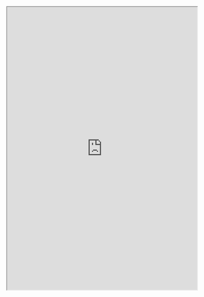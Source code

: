 <iframe src="https://docs.google.com/document/d/e/2PACX-1vSqUvN_Nf4VK9-Bf0LpNg9VnksgP5FGlR1kaV9nB5nerjVmTTAK7aJdaLFsT-VLWR0E8dHJEDJq06a4/pub?embedded=true" width="100%" height="750vh"/>

Welcome to Contention of Principles. In this fantasy setting, the world is not dominated by a unified, monolithic humanity. Instead, humanity is thinly spread, living as tribes occupying mere villages and hamlets. What keeps humanity so constrained is the Principles, supernatural beings of world-shaping influence. Words like spirits, beasts, and gods may paint a rough draft of their nature. Their appearances, abilities, and temperaments are varied, but some things are certain. They roam the wild. They are powerful. They are capricious.

<img src="https://lh7-rt.googleusercontent.com/docsz/AD_4nXdQSZ9DHBmHMTAk2MOT_19vSRLFel-n9yGBWynlDD_jD0o-PvKCjQ_H85S9w2rDlG2U6z3x8Mtm4jCuCf03SEYlbPiVQYHwwYNJZPyq5iWuypRIAvwwpqZdybTuMO5-qHoKJ4QxjJ7-zCgPS9k8veiMd92C?key=kN3Sc3dV39Nh7LubZD5UJgb2" height=300px/>

Opinions on the Principles may range from hate to apathy to reverence. The primary strategy for preventing Principle catastrophes is avoidance; settling where Principles are not or where the geography keeps them away. Some tribes resist the Principles in a more martial manner. It is also common belief that the Shafolk, the isolationist tribes, do anything from making deals with the Principles to living as subjects to them.

![](https://lh7-rt.googleusercontent.com/docsz/AD_4nXckAuobL8B3v9xkZ1_cfTrWay7CkupwNUTPcvkhTC2we-5OuaYj1vRu0SB6DYb3g_T_0TZLOJtu8uwUDlKSdSroNlENfkJskF5L_MfSsEuT8Fwg-f2C8Mk_BypUOrx1ipCUK5ahFA?key=kN3Sc3dV39Nh7LubZD5UJgb2)

![|500](https://lh7-rt.googleusercontent.com/docsz/AD_4nXccs7L1k5vLX3qmfz4yM-tM1oh8D_VChHoqladNFgjYtUT5UdVPwQBNPC_2OivaWxR_gIm3MRjhkn7cM-YH-LPyDNV9VI_CYD72D8D5tyDK1weKiJhYrYwDO0EoV1SXHAEe8ANlpg?key=kN3Sc3dV39Nh7LubZD5UJgb2)

The setting may be described as low fantasy; the magic and supernatural of the setting comes from the Principles and is typically an intrusion on "normal" life. What life is normally like to each tribe is varied. At their most developed, tribal life may look similar to that of the more rural communities expected from the amalgam of antiquity ubiquitous in the sword and sorcery genre (think Conan the Barbarian, Skyrim, and the Princess Bride).

The setting explores themes of environmentalism, tradition, and the role of humanity. The narrative will also explore other themes that are more universal to the human experience.

![](https://lh7-rt.googleusercontent.com/docsz/AD_4nXdOXlN9ej6DZXEkmh7WYjeVySDKk8qvN8NaCnhEgjVxXcOPUpr4BZA8Bx27CgKXCXg3uFu8mrbwgslDZuNrrUNDLOpOvUlFWzclKQnzDRh422gPGsfg5aLVcw_uUpHSPhwfBBAfgQ?key=kN3Sc3dV39Nh7LubZD5UJgb2)

The tone is somewhat dark. Optimism is an uphill battle for all characters. Violence and other misfortunes will occur and will be given due weight (but never gratuitously). We will discuss particular boundaries among all players in our zeroth session with options for greater privacy.

![](https://lh7-rt.googleusercontent.com/docsz/AD_4nXc8H3ebypeDomLqea3W0cUry8MR0LJ3P6_Z-U14f3WDAx-s4aCkFSS_z50vg1eO5AIIhrWoxky3Id5hPIpsw5ruQmrctFaLWHa8gXVQmTYvmJifs48KWqDB-TvWZstFzMJexShzrfmy72iIDVqmtwxk6QyF?key=kN3Sc3dV39Nh7LubZD5UJgb2)

![|120](https://lh7-rt.googleusercontent.com/docsz/AD_4nXe9ZJGfyXPDmPInCHFWpGroQ8Lu5WvZn3-3n-UoCIDrKYAkumx1f6_l6qalGZ3xxVeoYRNUt_hZu6Lc-r9riGvfcnNjurZ2ECzFN-sMJ2Glln0IBgThlm2ZlbDXtoc93X1Vs4APqA?key=kN3Sc3dV39Nh7LubZD5UJgb2)![|120](https://lh7-rt.googleusercontent.com/docsz/AD_4nXdL__N_ohlgbTmNCd2Bsp-sQ7RlrXh522mraSYjtoTI2S9pcxotQrR-M-jWm5p6YI3xUS9qTmlWwiY_BGsj6UNC5DwlBnvP1ojFpuyJVjO-b1kwNhiGxRHi0gjGWxBPUNwZfCv1lQ?key=kN3Sc3dV39Nh7LubZD5UJgb2)

Players will be playing characters that are less exceptional than the heroes or adventurers found in other RPGs. Additionally, player characters will not begin as the most virtuous by our standards and explicitly will begin with personal flaws. Character Creation will be guided during our zeroth session. Players will not be expected to be "good" with game mechanics in order to succeed or to perform at the table as an actor would. As a game that is more serious in tone, I would only ask you inhabit your role to your utmost as I do my best to provide an environment and game that is conducive to that!
  
![](https://lh7-rt.googleusercontent.com/docsz/AD_4nXffxPvrzpuN2oYSLcvLG0HvX62l1FOxPeGw4rwo40jtD-BXarT7VoeMfAxsKI7zc9uz_h8QIepd08iaxbq22Nyt-l5s413fVvQbcxVclQYoLqfZ43myZEndD3hBUo2-wywZul5Z-Wv7K5xn4W_XAnkvBvI?key=kN3Sc3dV39Nh7LubZD5UJgb2)

The narrative begins with the player characters answering a village's summons to address a Principle threat. It will continue along a determined throughline, forming the skeleton of the game.  The story - what is unique to the player characters and exists as determined by the players via play - will be the meat of the game, cannot be predetermined, and I can form no tactics to drive it until I meet your characters!

The rpg will use a modified version of Symbaroum as its mechanics system. It's a straightforward roll-under d20 system. You will not be expected to have prior rules knowledge or to bring your own materials, though you are welcome to bring any d20s you have. The Principles and the setting are inspired by Princess Mononoke, Astrea: Six-Sided Oracles, and various folklores.

<img src="https://lh7-rt.googleusercontent.com/docsz/AD_4nXcWNUaJIeiz73yuHRlanIZH_VVEax81p97RrOtHFl2I0qve7yoUJLy_xkpZB8JjYw-Ymm8zS17Y9rcyQtywGqWxL2fUVNdeLa6sgRmm7PCw0L9ORYjJuU__f6mrLGqYnLwTU_8CSQ?key=kN3Sc3dV39Nh7LubZD5UJgb2" height=200px/><img src="https://lh7-rt.googleusercontent.com/docsz/AD_4nXeFRwKxZqovxTXFtPDLp2TFuQOvdV9JYYCBRV9cNH1uor3YyCac_tIoiMWnZr9SUGWaOzdyWf5bLndQyJvgGDvT5UtjnHLsIe_qWGYYuO3_m6JK33yJDsWnNUU0hGSK2dlSkQDCsA?key=kN3Sc3dV39Nh7LubZD5UJgb2" height=200px/>
<img src="https://lh7-rt.googleusercontent.com/docsz/AD_4nXfQeJs0ttChu3sJiBOMLySULqMsndkuYZsj3JHHH6Cuoc3eSRx_biEocJh699ED8QnHa5QLmRnt77hJqZsUxeEqS22esD6rASzURGyq9DEoaiSGKuyXScpEHlRmFQZ5mtM1D7ejXA?key=kN3Sc3dV39Nh7LubZD5UJgb2" height=300px/>